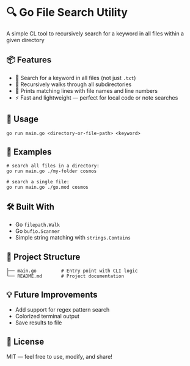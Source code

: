 # 🔍 Go File Search Utility
A simple CL tool to recursively search for a keyword in all files within a given directory


## 📦 Features

- 🔎 Search for a keyword in all files (not just `.txt`)
- 📂 Recursively walks through all subdirectories
- 📄 Prints matching lines with file names and line numbers
- ⚡ Fast and lightweight — perfect for local code or note searches

## 🚀 Usage

```
go run main.go <directory-or-file-path> <keyword>
```

## 🧪 Examples

```
# search all files in a directory:
go run main.go ./my-folder cosmos

# search a single file:
go run main.go ./go.mod cosmos
```

## 🛠 Built With

- Go `filepath.Walk`
- Go `bufio.Scanner`
- Simple string matching with `strings.Contains`

## 🧱 Project Structure
```
├── main.go         # Entry point with CLI logic
└── README.md       # Project documentation
```

## 💡 Future Improvements

- Add support for regex pattern search
- Colorized terminal output
- Save results to file

## 📜 License

MIT — feel free to use, modify, and share!
